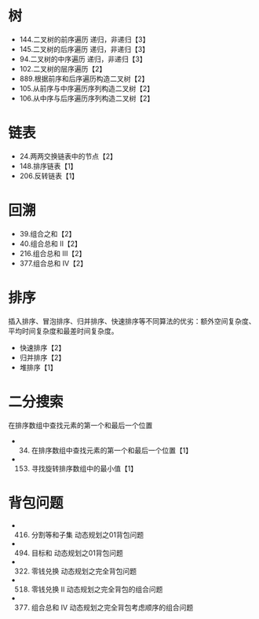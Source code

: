 # 树
* 144.二叉树的前序遍历 递归，非递归【3】
* 145.二叉树的后序遍历 递归，非递归【3】
* 94.二叉树的中序遍历 递归，非递归【3】
* 102.二叉树的层序遍历【2】
* 889.根据前序和后序遍历构造二叉树【2】
* 105.从前序与中序遍历序列构造二叉树【2】
* 106.从中序与后序遍历序列构造二叉树【2】
# 链表
* 24.两两交换链表中的节点【2】
* 148.排序链表【1】
* 206.反转链表【1】
# 回溯
* 39.组合之和【2】
* 40.组合总和 II【2】
* 216.组合总和 III【2】
* 377.组合总和 Ⅳ【2】
# 排序
插入排序、冒泡排序、归并排序、快速排序等不同算法的优劣：额外空间复杂度、平均时间复杂度和最差时间复杂度。
* 快速排序【2】
* 归并排序【2】
* 堆排序【1】
# 二分搜索
在排序数组中查找元素的第一个和最后一个位置  
* 34. 在排序数组中查找元素的第一个和最后一个位置【1】
* 153. 寻找旋转排序数组中的最小值【1】
# 背包问题
* 416. 分割等和子集 动态规划之01背包问题
* 494. 目标和 动态规划之01背包问题
* 322. 零钱兑换 动态规划之完全背包问题
* 518. 零钱兑换 II 动态规划之完全背包的组合问题
* 377. 组合总和 Ⅳ 动态规划之完全背包考虑顺序的组合问题
